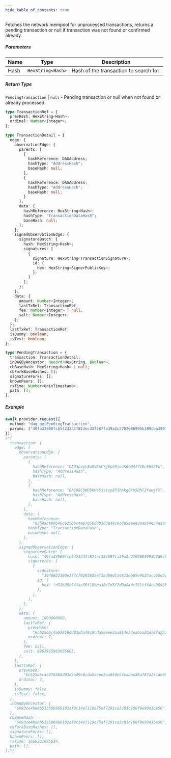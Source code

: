 ```yaml
---
hide_table_of_contents: true
---
```


<head>
  <meta
    name="description"
    content="Fetches the network mempool for unprocessed transactions, returns a pending transaction or null if transaction was not found or confirmed already."
  />
</head>

<intro-end />

Fetches the network mempool for unprocessed transactions, returns a pending transaction or null if transaction was not found or confirmed already.

##### Parameters

| Name | Type              | Description                            |
| ---- | ----------------- | -------------------------------------- |
| Hash | `HexString<Hash>` | Hash of the transaction to search for. |

##### Return Type

`PendingTransaction` | `null` - Pending transaction or null when not found or already processed.

```typescript title="TransactionRef"
type TransactionRef = {
  prevHash: HexString<Hash>;
  ordinal: Number<Integer>;
};
```

```typescript title="TransactionDetail"
type TransactionDetail = {
  edge: {
    observationEdge: {
      parents: [
        {
          hashReference: DAGAddress;
          hashType: "AddressHash";
          baseHash: null;
        },
        {
          hashReference: DAGAddress;
          hashType: "AddressHash";
          baseHash: null;
        }
      ];
      data: {
        hashReference: HexString<Hash>;
        hashType: "TransactionDataHash";
        baseHash: null;
      };
    };
    signedObservationEdge: {
      signatureBatch: {
        hash: HexString<Hash>;
        signatures: [
          {
            signature: HexString<TransactionSignature>;
            id: {
              hex: HexString<SignerPublicKey>;
            };
          }
        ];
      };
    };
    data: {
      amount: Number<Integer>;
      lastTxRef: TransactionRef;
      fee: Number<Integer> | null;
      salt: Number<Integer>;
    };
  };
  lastTxRef: TransactionRef;
  isDummy: boolean;
  isTest: boolean;
};
```

```typescript title="PendingTransaction"
type PendingTransaction = {
  transaction: TransactionDetail;
  inDAGByAncestor: Record<HexString, Boolean>;
  cbBaseHash: HexString<Hash> | null;
  cbForkBaseHashes: [];
  signatureForks: [];
  knownPeers: [];
  rxTime: Number<UnixTimestamp>;
  path: [];
};
```

##### Example

```typescript title="TypeScript"
await provider.request({
  method: "dag_getPendingTransaction",
  params: ["49fa33900fcb5423241f814ec33f587fa39a2c2702686995b389cba399163eb4"],
});
/*{
  transaction: {
    edge: {
      observationEdge: {
        parents: [
          {
            hashReference: "DAG5pvyL8wQVEACYjEph9jouKQeH4J71Dn5HS25w",
            hashType: "AddressHash",
            baseHash: null,
          },
          {
            hashReference: "DAG88C9WDSKH451sisyEP3hAkgCKn5DN72fuwjfX",
            hashType: "AddressHash",
            baseHash: null,
          },
        ],
        data: {
          hashReference:
            "83b9aca00646c625bbc4a07858dd03d3a49c8cda5aeee3aa854e54eabaa36a787a251de99e11710141fd8a24f3be29b",
          hashType: "TransactionDataHash",
          baseHash: null,
        },
      },
      signedObservationEdge: {
        signatureBatch: {
          hash: "49fa33900fcb5423241f814ec33f587fa39a2c2702686995b389cba399163eb4",
          signatures: [
            {
              signature:
                "3046022100e3f7c78265835ef3ad60d1a4815eb85e9b23aca25e52ad2bb370c0621744f4d5022100aefc16c7cf1d21f98fddbf9ac765d1892edf4e5bafa11366ea9d890a0440df84",
              id: {
                hex: "d51b95c74faa50f18bea38c7d5f2d0a84dc781cff4ca9898be640bed7b53f0db0885885914cee84a4d8f2eb70c80d17fefcbbd14baf07b9057cddcc8dbde43a3",
              },
            },
          ],
        },
      },
      data: {
        amount: 1000000000,
        lastTxRef: {
          prevHash:
            "6c625bbc4a07858dd03d3a49c8cda5aeee3aa854e54eabaa36a787a251de99e1",
          ordinal: 7,
        },
        fee: null,
        salt: 8963915903656603,
      },
    },
    lastTxRef: {
      prevHash:
        "6c625bbc4a07858dd03d3a49c8cda5aeee3aa854e54eabaa36a787a251de99e1",
      ordinal: 7,
    },
    isDummy: false,
    isTest: false,
  },
  inDAGByAncestor: {
    "6693ce4b80b513506960102af9c14e7118a75af7291ca3c81c186f9e90d1be56": true,
  },
  cbBaseHash:
    "6693ce4b80b513506960102af9c14e7118a75af7291ca3c81c186f9e90d1be56",
  cbForkBaseHashes: [],
  signatureForks: [],
  knownPeers: [],
  rxTime: 1660231695634,
  path: [],
};*/
```
